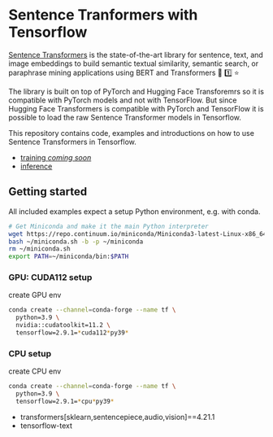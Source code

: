 # Sentence Tranformers with Tensorflow

[Sentence Transformers](https://www.sbert.net/) is the state-of-the-art library for sentence, text, and image embeddings to build semantic textual similarity, semantic search, or paraphrase mining applications using BERT and Transformers 🔎 1️⃣ ⭐️

The library is built on top of PyTorch and Hugging Face Transforemrs so it is compatible with PyTorch models and not with TensorFlow. But since Hugging Face Transformers is compatible with PyTorch and TensorFlow it is possible to load the raw Sentence Transformer models in Tensorflow. 

This repository contains code, examples and introductions on how to use Sentence Transformers in Tensorflow.

* [training _coming soon_](./training)
* [inference](./inference)


## Getting started 

All included examples expect a setup Python environment, e.g. with conda. 

```bash
# Get Miniconda and make it the main Python interpreter
wget https://repo.continuum.io/miniconda/Miniconda3-latest-Linux-x86_64.sh -O ~/miniconda.sh
bash ~/miniconda.sh -b -p ~/miniconda 
rm ~/miniconda.sh
export PATH=~/miniconda/bin:$PATH
```

### GPU: CUDA112 setup 

create GPU env

```bash
conda create --channel=conda-forge --name tf \
  python=3.9 \
  nvidia::cudatoolkit=11.2 \
  tensorflow=2.9.1=*cuda112*py39* 
```

### CPU setup 

create CPU env

```bash
conda create --channel=conda-forge --name tf \
  python=3.9 \
  tensorflow=2.9.1=*cpu*py39*
```


  - transformers[sklearn,sentencepiece,audio,vision]==4.21.1
  - tensorflow-text